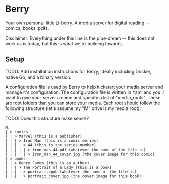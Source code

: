 # Berry

Your own personal little Li-berry. A media server for digital reading -- comics, books, pdfs.

Disclaimer: Everything under this line is the pipe-dream -- this does not work as is today, but this is what we're building towards.

## Setup

TODO: Add installation instructions for Berry, ideally including Docker, native Go, and a binary version.

A configuration file is used by Berry to help kickstart your media server and manage it's configuration. The configuration file is written in Yaml and you'll want to give your server a name and specify a list of "media_roots". These are root folders that you can store your media. Each root should follow the following structure (let's assume my "M" drive is my media root):

TODO: Does this structure make sense?
```
M:
| > comics
| | > Marvel (this is a publisher)
| | | > Iron Man (this is a comic series)
| | | | > 44 (this is the series number)
| | | | | > iron_man_44.pdf (whatever the name of the file is)
| | | | | > iron_man_44_cover.jpg (the cover image for this comic)
| > books
| | > Henry James (this is an author)
| | | > The Portrait of a Lady (this is a book)
| | | | > portrait.epub (whatever the name of the file is)
| | | | > portrait_cover.jpg (the cover image for this book)
```